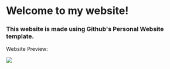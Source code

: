 # Welcome to my website!

### This website is made using Github's Personal Website template.

Website Preview:

![](https://user-images.githubusercontent.com/221550/110506678-51906280-80cd-11eb-803a-c41984bd9312.png)

